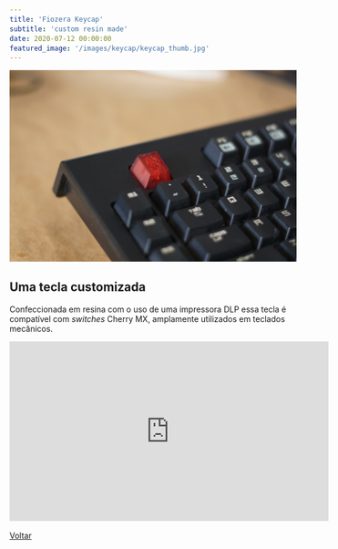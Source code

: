 ```yaml
---
title: 'Fiozera Keycap'
subtitle: 'custom resin made'
date: 2020-07-12 00:00:00
featured_image: '/images/keycap/keycap_thumb.jpg'
---
```


![](/images/keycap/keycap_02.jpg)

## Uma tecla customizada

Confeccionada em resina com o uso de uma impressora DLP essa tecla é compatível com *switches* Cherry MX, amplamente utilizados em teclados mecânicos.

<iframe width="560" height="315" src="https://www.youtube.com/embed/OkaXkC4epk8" frameborder="0" allow="accelerometer; autoplay; clipboard-write; encrypted-media; gyroscope; picture-in-picture" allowfullscreen></iframe>

<a href='/' class="button button--large">Voltar</a>